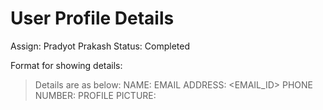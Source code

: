 # User Profile Details

Assign: Pradyot Prakash
Status: Completed

Format for showing details:

> Details are as below:
NAME: <NAME>
EMAIL ADDRESS: <EMAIL_ID>
PHONE NUMBER: <NUMBER>
PROFILE PICTURE: <URL>
>